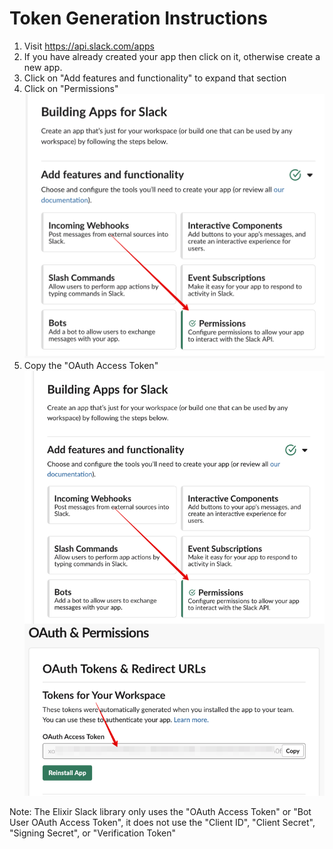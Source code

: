 # Token Generation Instructions

1. Visit https://api.slack.com/apps
2. If you have already created your app then click on it, otherwise create a new app.
3. Click on "Add features and functionality" to expand that section
4. Click on "Permissions"
   ![Step 4](./assets/access-token1.png "Step 4 Screenshot")
5. Copy the "OAuth Access Token"
   ![Step 5](./assets/access-token2.png "Step 5 Screenshot")

Note: The Elixir Slack library only uses the "OAuth Access Token" or "Bot User OAuth Access Token", it does not use the "Client ID", "Client Secret", "Signing Secret", or "Verification Token"
